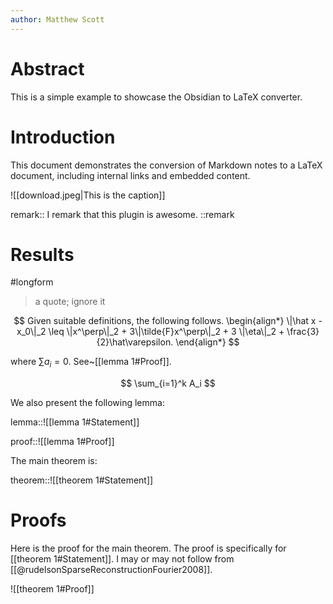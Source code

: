 ```yaml
---
author: Matthew Scott
---
```

# Abstract
This is a simple example to showcase the Obsidian to LaTeX converter.

# Introduction
This document demonstrates the conversion of Markdown notes to a LaTeX document, including internal links and embedded content.

![[download.jpeg|This is the caption]]

remark::
  I remark that this plugin is awesome.
::remark
# Results

#longform

> a quote; ignore it
>
$$
Given suitable definitions, the following follows.
\begin{align*}
  \|\hat x - x_0\|_2
  \leq \|x^\perp\|_2 + 3\|\tilde{F}x^\perp\|_2 + 3 \|\eta\|_2 + \frac{3}{2}\hat\varepsilon.
\end{align*}
$$

where $\sum a_i = 0$. See~[[lemma 1#Proof]].

$$
\sum_{i=1}^k A_i
$$

We also present the following lemma:

lemma::![[lemma 1#Statement]]

proof::![[lemma 1#Proof]]

The main theorem is:

theorem::![[theorem 1#Statement]]

# Proofs
Here is the proof for the main theorem. The proof is specifically for [[theorem 1#Statement]]. I may or may not follow from [[@rudelsonSparseReconstructionFourier2008]].

![[theorem 1#Proof]]
